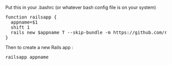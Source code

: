 Put this in your .bashrc (or whatever bash config file is on your system)

<pre>
function railsapp {
  appname=$1
  shift 1
  rails new $appname T --skip-bundle -m https://github.com/robzolkos/rails-template/raw/master/apptemplate.rb $@
}
</pre>

Then to create a new Rails app :

<pre>
railsapp appname
<pre>
